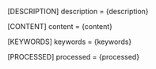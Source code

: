 [DESCRIPTION]
description = {description}

[CONTENT]
content = {content}

[KEYWORDS]
keywords = {keywords}

[PROCESSED]
processed = {processed}
